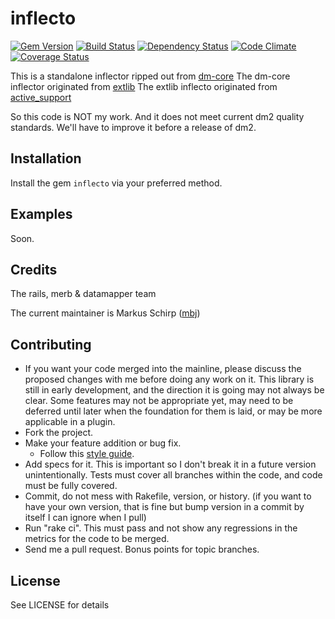 inflecto
========

[![Gem Version](https://badge.fury.io/rb/inflecto.png)][gem]
[![Build Status](https://secure.travis-ci.org/mbj/inflecto.png?branch=master)][travis]
[![Dependency Status](https://gemnasium.com/mbj/inflecto.png)][gemnasium]
[![Code Climate](https://codeclimate.com/github/mbj/inflecto.png)][codeclimate]
[![Coverage Status](https://coveralls.io/repos/mbj/inflecto/badge.png?branch=master)][coveralls]

[gem]: https://rubygems.org/gems/inflecto
[travis]: https://travis-ci.org/mbj/inflecto
[gemnasium]: https://gemnasium.com/mbj/inflecto
[codeclimate]: https://codeclimate.com/github/mbj/inflecto
[coveralls]: https://coveralls.io/r/mbj/inflecto

This is a standalone inflector ripped out from [dm-core](https://github.com/datamapper/dm-core)
The dm-core inflector originated from [extlib](https://github.com/datamapper/extlib)
The extlib inflecto originated from [active_support](https://github.com/rails/rails)

So this code is NOT my work. And it does not meet current dm2 quality standards.
We'll have to improve it before a release of dm2.

Installation
------------

Install the gem ```inflecto``` via your preferred method.

Examples
--------

Soon.

Credits
-------

The rails, merb & datamapper team

The current maintainer is Markus Schirp ([mbj](https://github.com/mbj))

Contributing
-------------

* If you want your code merged into the mainline, please discuss the proposed changes with me before doing any work on it. This library is still in early development, and the direction it is going may not always be clear. Some features may not be appropriate yet, may need to be deferred until later when the foundation for them is laid, or may be more applicable in a plugin.
* Fork the project.
* Make your feature addition or bug fix.
  * Follow this [style guide](https://github.com/dkubb/styleguide).
* Add specs for it. This is important so I don't break it in a future version unintentionally. Tests must cover all branches within the code, and code must be fully covered.
* Commit, do not mess with Rakefile, version, or history. (if you want to have your own version, that is fine but bump version in a commit by itself I can ignore when I pull)
* Run "rake ci". This must pass and not show any regressions in the metrics for the code to be merged.
* Send me a pull request. Bonus points for topic branches.

License
-------

See LICENSE for details
